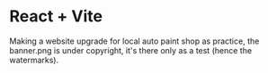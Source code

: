 # React + Vite

Making a website upgrade for local auto paint shop as practice, the banner.png is under copyright, it's there only as a test (hence the watermarks).